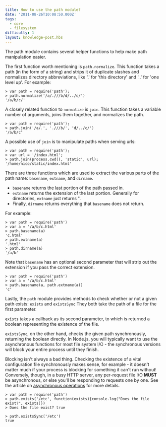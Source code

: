 ```yaml
---
title: How to use the path module?
date: '2011-08-26T10:08:50.000Z'
tags:
  - core
  - filesystem
difficulty: 1
layout: knowledge-post.hbs
---
```


The path module contains several helper functions to help make path manipulation easier.

The first function worth mentioning is `path.normalize`.  This function takes a path (in the form of a string) and strips it of duplicate slashes and normalizes directory abbreviations, like '.' for 'this directory' and '..' for 'one level up'. For example:

```
> var path = require('path');
> path.normalize('/a/.///b/d/../c/')
'/a/b/c/'
```

A closely related function to `normalize` is `join`.  This function takes a variable number of arguments, joins them together, and normalizes the path.

```
> var path = require('path');
> path.join('/a/.', './//b/', 'd/../c/')
'/a/b/c'
```

A possible use of `join` is to manipulate paths when serving urls:

```
> var path = require('path');
> var url = '/index.html';
> path.join(process.cwd(), 'static', url);
'/home/nico/static/index.html'
```

There are three functions which are used to extract the various parts of the path name: `basename`, `extname`, and `dirname`.

- `basename` returns the last portion of the path passed in.
- `extname` returns the extension of the last portion. Generally for directories, `extname` just returns ''.
- Finally, `dirname` returns everything that `basename` does not return.

For example:

```
> var path = require('path')
> var a = '/a/b/c.html'
> path.basename(a)
'c.html'
> path.extname(a)
'.html'
> path.dirname(a)
'/a/b'
```

Note that `basename` has an optional second parameter that will strip out the extension if you pass the correct extension.

```
> var path = require('path')
> var a = '/a/b/c.html'
> path.basename(a, path.extname(a))
'c'
```

Lastly, the `path` module provides methods to check whether or not a given path exists: `exists` and `existsSync` They both take the path of a file for the first parameter.

`exists` takes a callback as its second parameter, to which is returned a boolean representing the existence of the file.

`existsSync`, on the other hand, checks the given path synchronously, returning the boolean directly.  In Node.js, you will typically want to use the asynchronous functions for most file system I/O - the synchronous versions will block your entire process until they finish.

Blocking isn't always a bad thing.  Checking the existence of a vital configuration file synchronously makes sense, for example - it doesn't matter much if your process is blocking for something it can't run without!  Conversely, though, in a busy HTTP server, any per-request file I/O **MUST** be asynchronous, or else you'll be responding to requests one by one. See the article on [asynchronous operations](/en/knowledge/getting-started/control-flow/how-to-write-asynchronous-code/) for more details.

```
> var path = require('path')
> path.exists('/etc', function(exists){console.log("Does the file exist?", exists)})
> Does the file exist? true

> path.existsSync('/etc')
true
```
